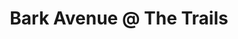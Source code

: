 ---
title: "Bark Avenue @ The Trails"
url: /amarillo/bark-avenue-at-the-trails/
shop: pet grooming
---